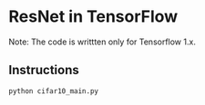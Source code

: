# ResNet in TensorFlow

Note: The code is writtten only for Tensorflow 1.x.

## Instructions
```bash
python cifar10_main.py
```
